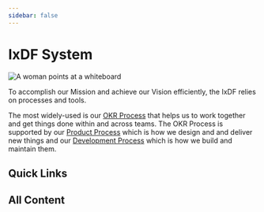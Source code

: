 ```yaml
---
sidebar: false
---
```


# IxDF System

![A woman points at a whiteboard](/hero-one.png)

To accomplish our Mission and achieve our Vision efficiently, the IxDF relies on processes and tools.

The most widely-used is our [OKR Process](/process) that helps us to work together and get things done within and across teams. The
OKR Process is supported by our [Product Process](/product) which is how we design and and deliver new things and our [Development
Process](/development) which is how we build and maintain them.

## Quick Links

<ChildTableOfContents :max="1"/>

## All Content

<ChildTableOfContents :max="5"/>
